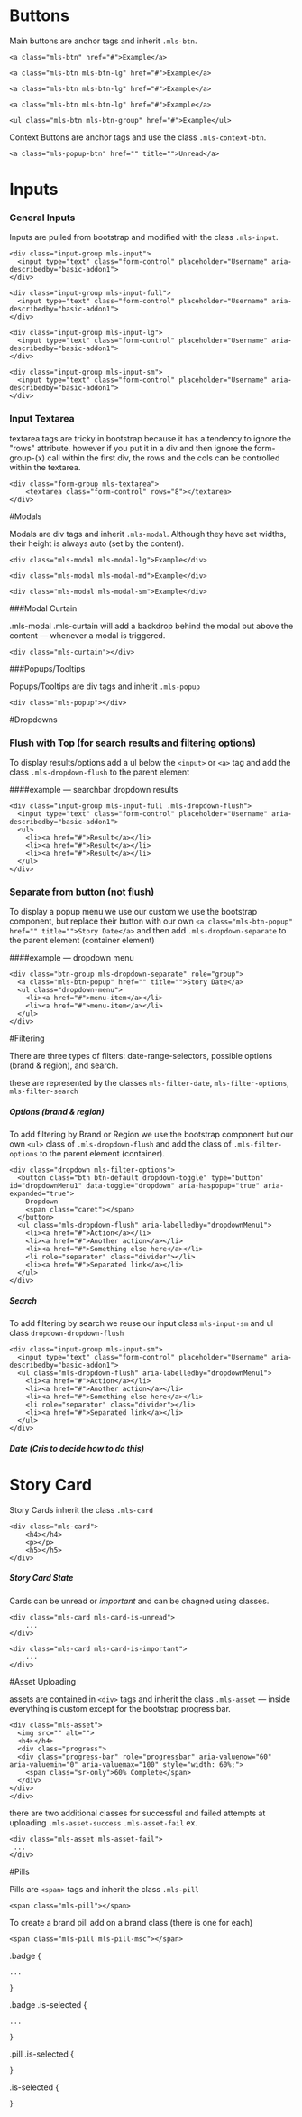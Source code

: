 # Buttons

Main buttons are anchor tags and inherit `.mls-btn`.


<!-- Base buttons add the class of mls-btn -->
```<a class="mls-btn" href="#">Example</a>```

<!-- Large buttons add the class of mls-btn-lg -->
```<a class="mls-btn mls-btn-lg" href="#">Example</a>```

<!-- Medium buttons add the class of mls-btn-lg -->
```<a class="mls-btn mls-btn-lg" href="#">Example</a>```

<!-- Small buttons add the class of mls-btn-lg -->
```<a class="mls-btn mls-btn-lg" href="#">Example</a>```

<!-- Group buttons add the class of mls-btn-group to a UL tag -->
```<ul class="mls-btn mls-btn-group" href="#">Example</ul>```


Context Buttons are anchor tags and use the class `.mls-context-btn`.

<!-- Context buttons add the class of mls-btn-context -->
```
<a class="mls-popup-btn" href="" title="">Unread</a>
```

# Inputs 

### General Inputs
Inputs are pulled from bootstrap and modified with the class `.mls-input`.

```
<div class="input-group mls-input">
  <input type="text" class="form-control" placeholder="Username" aria-describedby="basic-addon1">
</div>
```

<!-- Full width inputs add the class of mls-input-full -->

```
<div class="input-group mls-input-full">
  <input type="text" class="form-control" placeholder="Username" aria-describedby="basic-addon1">
</div>
```

<!-- Large inputs add the class of mls-input-lg-->

```
<div class="input-group mls-input-lg">
  <input type="text" class="form-control" placeholder="Username" aria-describedby="basic-addon1">
</div>
```

<!-- Small inputs add the class of mls-input-sm-->

```
<div class="input-group mls-input-sm">
  <input type="text" class="form-control" placeholder="Username" aria-describedby="basic-addon1">
</div>
```

### Input Textarea

textarea tags are tricky in bootstrap because it has a tendency to ignore the "rows" attribute. however if you put it in a div and then ignore the form-group-(x) call within the first div, the rows and the cols can be controlled within the textarea. 

<!-- Textarea tags add the class of mls-textarea to modify it's styles -->
```
<div class="form-group mls-textarea">
    <textarea class="form-control" rows="8"></textarea>
</div>
```

#Modals

Modals are div tags and inherit `.mls-modal`. Although they have set widths, their height is always auto (set by the content).

<!-- Large modals add the class of mls-modal-lg -->
```<div class="mls-modal mls-modal-lg">Example</div>```

<!-- Medium modals add the class of mls-modal-md -->
```<div class="mls-modal mls-modal-md">Example</div>```

<!-- Small modals add the class of mls-modal-sm -->
```<div class="mls-modal mls-modal-sm">Example</div>```

###Modal Curtain

.mls-modal .mls-curtain will add a backdrop behind the modal but above the content — whenever a modal is triggered.

```<div class="mls-curtain"></div>```


###Popups/Tooltips

Popups/Tooltips are div tags and inherit `.mls-popup`

<!-- Base style popups use the class of mls-popup -->
```
<div class="mls-popup"></div>
```

#Dropdowns

### Flush with Top (for search results and filtering options)

To display results/options add a ul below the `<input>` or `<a>` tag and add the class `.mls-dropdown-flush` to the parent element

####example — searchbar dropdown results
```
<div class="input-group mls-input-full .mls-dropdown-flush">
  <input type="text" class="form-control" placeholder="Username" aria-describedby="basic-addon1">
  <ul>
    <li><a href="#">Result</a></li>
    <li><a href="#">Result</a></li>
    <li><a href="#">Result</a></li>
  </ul>
</div>
```
### Separate from button (not flush)

 To display a popup menu we use our custom we use the bootstrap component, but replace their button with our own `<a class="mls-btn-popup" href="" title="">Story Date</a>` and then add `.mls-dropdown-separate` to the parent element (container element)

####example — dropdown menu
```
<div class="btn-group mls-dropdown-separate" role="group">
  <a class="mls-btn-popup" href="" title="">Story Date</a>
  <ul class="dropdown-menu">
    <li><a href="#">menu-item</a></li>
    <li><a href="#">menu-item</a></li>
  </ul>
</div>
```

#Filtering 

There are three types of filters: date-range-selectors, possible options (brand & region), and search.

these are represented by the classes ```mls-filter-date```, ```mls-filter-options```, ```mls-filter-search```

<!-- filtering by date add the class of mls-filter-date -->
##### Options (brand & region)   
To add filtering by Brand or Region we use the bootstrap component but our own `<ul>` class of `.mls-dropdown-flush` and add the class of `.mls-filter-options` to the parent element (container).
```
<div class="dropdown mls-filter-options">
  <button class="btn btn-default dropdown-toggle" type="button" id="dropdownMenu1" data-toggle="dropdown" aria-haspopup="true" aria-expanded="true">
    Dropdown
    <span class="caret"></span>
  </button>
  <ul class="mls-dropdown-flush" aria-labelledby="dropdownMenu1">
    <li><a href="#">Action</a></li>
    <li><a href="#">Another action</a></li>
    <li><a href="#">Something else here</a></li>
    <li role="separator" class="divider"></li>
    <li><a href="#">Separated link</a></li>
  </ul>
</div>
```
##### Search 
To add filtering by search we reuse our input class `mls-input-sm` and ul class `dropdown-dropdown-flush`
```
<div class="input-group mls-input-sm">
  <input type="text" class="form-control" placeholder="Username" aria-describedby="basic-addon1">
  <ul class="mls-dropdown-flush" aria-labelledby="dropdownMenu1">
    <li><a href="#">Action</a></li>
    <li><a href="#">Another action</a></li>
    <li><a href="#">Something else here</a></li>
    <li role="separator" class="divider"></li>
    <li><a href="#">Separated link</a></li>
  </ul>
</div>
```

##### Date (Cris to decide how to do this)

# Story Card
Story Cards inherit the class `.mls-card`
```
<div class="mls-card">
    <h4></h4>
    <p></p>
    <h5></h5>
</div> 
```

##### Story Card State

Cards can be unread or _important_ and can be chagned using classes.

```
<div class="mls-card mls-card-is-unread">
    ...
</div>

<div class="mls-card mls-card-is-important">
    ...
</div>
```

#Asset Uploading

assets are contained in `<div>` tags and inherit the class `.mls-asset` — inside everything is custom except for the bootstrap progress bar.
```
<div class="mls-asset">
  <img src="" alt="">
  <h4></h4>
  <div class="progress">
  <div class="progress-bar" role="progressbar" aria-valuenow="60" aria-valuemin="0" aria-valuemax="100" style="width: 60%;">
    <span class="sr-only">60% Complete</span>
  </div>
</div>
</div>
```
there are two additional classes for successful and failed attempts at uploading `.mls-asset-success` `.mls-asset-fail`
ex. 
```
<div class="mls-asset mls-asset-fail">
 ...
</div>
```
#Pills

Pills are `<span>` tags and inherit the class `.mls-pill`

```<span class="mls-pill"></span>```

To create a brand pill add on a brand class (there is one for each)

```
<span class="mls-pill mls-pill-msc"></span>
```


.badge {

    ...

    }

.badge .is-selected {

    ...

    }

.pill .is-selected {

    }

.is-selected {

    }

